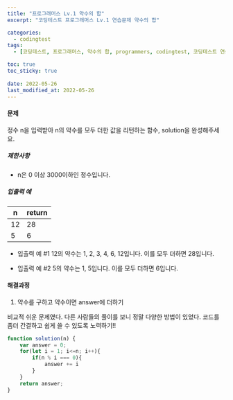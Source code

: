 ```yaml
---
title: "프로그래머스 Lv.1 약수의 합"
excerpt: "코딩테스트 프로그래머스 Lv.1 연습문제 약수의 합"

categories:
  - codingtest
tags:
  - [코딩테스트, 프로그래머스, 약수의 합, programmers, codingtest, 코딩테스트 연습, 프로그래머스 약수의 합, 프로그래머스 약수의 합 자바스크립트]

toc: true
toc_sticky: true
 
date: 2022-05-26
last_modified_at: 2022-05-26
---
```


#### 문제
정수 n을 입력받아 n의 약수를 모두 더한 값을 리턴하는 함수, solution을 완성해주세요.

##### 제한사항
* n은 0 이상 3000이하인 정수입니다.

##### 입출력 예
|n|return|
|--|--|
|12|28|
|5|6|

* 입출력 예 #1
  12의 약수는 1, 2, 3, 4, 6, 12입니다. 이를 모두 더하면 28입니다.

* 입출력 예 #2
  5의 약수는 1, 5입니다. 이를 모두 더하면 6입니다.

#### 해결과정
1. 약수를 구하고 약수이면 answer에 더하기

비교적 쉬운 문제였다. 다른 사람들의 풀이를 보니 정말 다양한 방법이 있었다. 코드를 좀더 간결하고 쉽게 쓸 수 있도록 노력하기!!

```javascript
function solution(n) {
    var answer = 0;
    for(let i = 1; i<=n; i++){
        if(n % i === 0){
            answer += i
        }
    }
    return answer;
}
```
